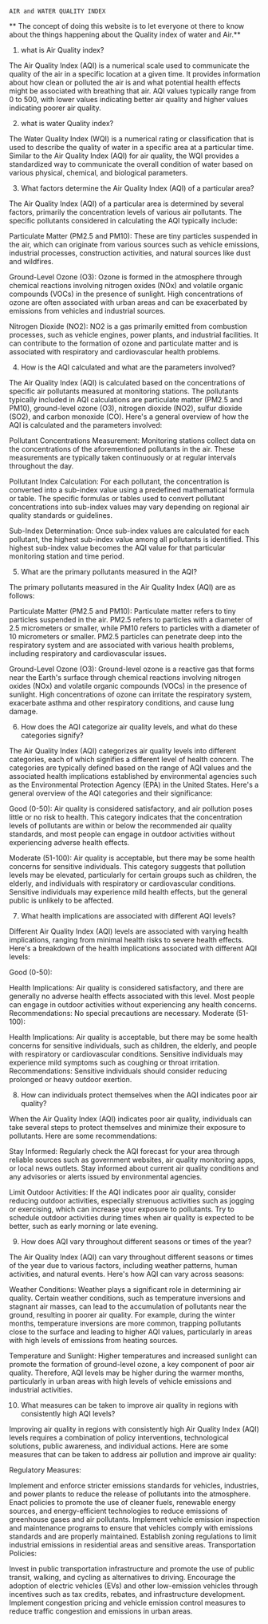                                                                                AIR and WATER QUALITY INDEX 

** The concept of doing this website is to let everyone ot there to know about the things happening about the Quality index of water and Air.** 

1) what is Air Quality index?

The Air Quality Index (AQI) is a numerical scale used to communicate the quality of the air in a specific location at a given time. It provides information about how clean or polluted the air is and what potential health effects might be associated with breathing that air. AQI values typically range from 0 to 500, with lower values indicating better air quality and higher values indicating poorer air quality.


2) what is water Quality index?

The Water Quality Index (WQI) is a numerical rating or classification that is used to describe the quality of water in a specific area at a particular time. Similar to the Air Quality Index (AQI) for air quality, the WQI provides a standardized way to communicate the overall condition of water based on various physical, chemical, and biological parameters.


3) What factors determine the Air Quality Index (AQI) of a particular area?

The Air Quality Index (AQI) of a particular area is determined by several factors, primarily the concentration levels of various air pollutants. The specific pollutants considered in calculating the AQI typically include:

Particulate Matter (PM2.5 and PM10): These are tiny particles suspended in the air, which can originate from various sources such as vehicle emissions, industrial processes, construction activities, and natural sources like dust and wildfires.

Ground-Level Ozone (O3): Ozone is formed in the atmosphere through chemical reactions involving nitrogen oxides (NOx) and volatile organic compounds (VOCs) in the presence of sunlight. High concentrations of ozone are often associated with urban areas and can be exacerbated by emissions from vehicles and industrial sources.

Nitrogen Dioxide (NO2): NO2 is a gas primarily emitted from combustion processes, such as vehicle engines, power plants, and industrial facilities. It can contribute to the formation of ozone and particulate matter and is associated with respiratory and cardiovascular health problems.
 
4) How is the AQI calculated and what are the parameters involved?

The Air Quality Index (AQI) is calculated based on the concentrations of specific air pollutants measured at monitoring stations. The pollutants typically included in AQI calculations are particulate matter (PM2.5 and PM10), ground-level ozone (O3), nitrogen dioxide (NO2), sulfur dioxide (SO2), and carbon monoxide (CO). Here's a general overview of how the AQI is calculated and the parameters involved:

Pollutant Concentrations Measurement: Monitoring stations collect data on the concentrations of the aforementioned pollutants in the air. These measurements are typically taken continuously or at regular intervals throughout the day.

Pollutant Index Calculation: For each pollutant, the concentration is converted into a sub-index value using a predefined mathematical formula or table. The specific formulas or tables used to convert pollutant concentrations into sub-index values may vary depending on regional air quality standards or guidelines.

Sub-Index Determination: Once sub-index values are calculated for each pollutant, the highest sub-index value among all pollutants is identified. This highest sub-index value becomes the AQI value for that particular monitoring station and time period.

5) What are the primary pollutants measured in the AQI? 

The primary pollutants measured in the Air Quality Index (AQI) are as follows:

Particulate Matter (PM2.5 and PM10): Particulate matter refers to tiny particles suspended in the air. PM2.5 refers to particles with a diameter of 2.5 micrometers or smaller, while PM10 refers to particles with a diameter of 10 micrometers or smaller. PM2.5 particles can penetrate deep into the respiratory system and are associated with various health problems, including respiratory and cardiovascular issues.

Ground-Level Ozone (O3): Ground-level ozone is a reactive gas that forms near the Earth's surface through chemical reactions involving nitrogen oxides (NOx) and volatile organic compounds (VOCs) in the presence of sunlight. High concentrations of ozone can irritate the respiratory system, exacerbate asthma and other respiratory conditions, and cause lung damage.

6) How does the AQI categorize air quality levels, and what do these categories signify?

The Air Quality Index (AQI) categorizes air quality levels into different categories, each of which signifies a different level of health concern. The categories are typically defined based on the range of AQI values and the associated health implications established by environmental agencies such as the Environmental Protection Agency (EPA) in the United States. Here's a general overview of the AQI categories and their significance:

Good (0-50): Air quality is considered satisfactory, and air pollution poses little or no risk to health. This category indicates that the concentration levels of pollutants are within or below the recommended air quality standards, and most people can engage in outdoor activities without experiencing adverse health effects.

Moderate (51-100): Air quality is acceptable, but there may be some health concerns for sensitive individuals. This category suggests that pollution levels may be elevated, particularly for certain groups such as children, the elderly, and individuals with respiratory or cardiovascular conditions. Sensitive individuals may experience mild health effects, but the general public is unlikely to be affected.

7) What health implications are associated with different AQI levels?

Different Air Quality Index (AQI) levels are associated with varying health implications, ranging from minimal health risks to severe health effects. Here's a breakdown of the health implications associated with different AQI levels:

Good (0-50):

Health Implications: Air quality is considered satisfactory, and there are generally no adverse health effects associated with this level. Most people can engage in outdoor activities without experiencing any health concerns.
Recommendations: No special precautions are necessary.
Moderate (51-100):

Health Implications: Air quality is acceptable, but there may be some health concerns for sensitive individuals, such as children, the elderly, and people with respiratory or cardiovascular conditions. Sensitive individuals may experience mild symptoms such as coughing or throat irritation.
Recommendations: Sensitive individuals should consider reducing prolonged or heavy outdoor exertion.


8) How can individuals protect themselves when the AQI indicates poor air quality?

When the Air Quality Index (AQI) indicates poor air quality, individuals can take several steps to protect themselves and minimize their exposure to pollutants. Here are some recommendations:

Stay Informed: Regularly check the AQI forecast for your area through reliable sources such as government websites, air quality monitoring apps, or local news outlets. Stay informed about current air quality conditions and any advisories or alerts issued by environmental agencies.

Limit Outdoor Activities: If the AQI indicates poor air quality, consider reducing outdoor activities, especially strenuous activities such as jogging or exercising, which can increase your exposure to pollutants. Try to schedule outdoor activities during times when air quality is expected to be better, such as early morning or late evening.


9) How does AQI vary throughout different seasons or times of the year?

The Air Quality Index (AQI) can vary throughout different seasons or times of the year due to various factors, including weather patterns, human activities, and natural events. Here's how AQI can vary across seasons:

Weather Conditions: Weather plays a significant role in determining air quality. Certain weather conditions, such as temperature inversions and stagnant air masses, can lead to the accumulation of pollutants near the ground, resulting in poorer air quality. For example, during the winter months, temperature inversions are more common, trapping pollutants close to the surface and leading to higher AQI values, particularly in areas with high levels of emissions from heating sources.

Temperature and Sunlight: Higher temperatures and increased sunlight can promote the formation of ground-level ozone, a key component of poor air quality. Therefore, AQI levels may be higher during the warmer months, particularly in urban areas with high levels of vehicle emissions and industrial activities.

10) What measures can be taken to improve air quality in regions with consistently high AQI levels?

Improving air quality in regions with consistently high Air Quality Index (AQI) levels requires a combination of policy interventions, technological solutions, public awareness, and individual actions. Here are some measures that can be taken to address air pollution and improve air quality:

Regulatory Measures:

Implement and enforce stricter emissions standards for vehicles, industries, and power plants to reduce the release of pollutants into the atmosphere.
Enact policies to promote the use of cleaner fuels, renewable energy sources, and energy-efficient technologies to reduce emissions of greenhouse gases and air pollutants.
Implement vehicle emission inspection and maintenance programs to ensure that vehicles comply with emissions standards and are properly maintained.
Establish zoning regulations to limit industrial emissions in residential areas and sensitive areas.
Transportation Policies:

Invest in public transportation infrastructure and promote the use of public transit, walking, and cycling as alternatives to driving.
Encourage the adoption of electric vehicles (EVs) and other low-emission vehicles through incentives such as tax credits, rebates, and infrastructure development.
Implement congestion pricing and vehicle emission control measures to reduce traffic congestion and emissions in urban areas.

